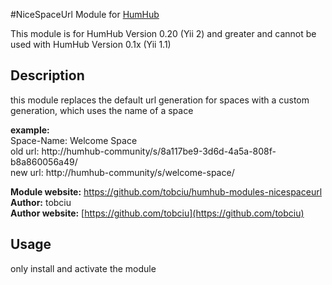 #NiceSpaceUrl Module for [HumHub](https://github.com/humhub/humhub)

This module is for HumHub Version 0.20 (Yii 2) and greater and cannot be used with HumHub Version 0.1x (Yii 1.1)

## Description

this module replaces the default url generation for spaces with a custom generation, which uses the name of a space    

__example:__    
Space-Name: Welcome Space    
old url: http://humhub-community/s/8a117be9-3d6d-4a5a-808f-b8a860056a49/    
new url: http://humhub-community/s/welcome-space/    

__Module website:__ <https://github.com/tobciu/humhub-modules-nicespaceurl>    
__Author:__ tobciu    
__Author website:__ [https://github.com/tobciu](https://github.com/tobciu)    

## Usage

only install and activate the module    
